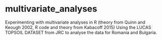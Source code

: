 # multivariate_analyses
Experimenting with multivariate analyses in R (theory from Quinn and Keough 2002, R code and theory from Kabacoff 2015)
Using the LUCAS TOPSOIL DATASET from JRC to analyse the data for Romania and Bulgaria. 
